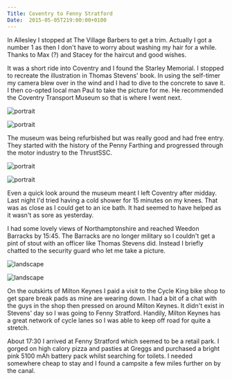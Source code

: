 ```yaml
---
Title: Coventry to Fenny Stratford
Date:  2015-05-05T219:00:00+0100
---
```


In Allesley I stopped at The Village Barbers to get a trim. Actually I got a number 1 as then I don't have to worry about washing my hair for a while. Thanks to Max (?) and Stacey for the haircut and good wishes.

It was a short ride into Coventry and I found the Starley Memorial. I stopped to recreate the illustration in Thomas Stevens' book. In using the self-timer my camera blew over in the wind and I had to dive to the concrete to save it. I then co-opted local man Paul to take the picture for me. He recommended the Coventry Transport Museum so that is where I went next.

![portrait](https://farm8.staticflickr.com/7756/17352752396_8b54fa36df.jpg "The Starley Memorial")

![portrait](https://farm8.staticflickr.com/7709/17191216120_2094b1afaa.jpg "Paul")

The museum was being refurbished but was really good and had free entry. They started with the history of the Penny Farthing and progressed through the motor industry to the ThrustSSC.

![portrait](https://farm9.staticflickr.com/8723/17171339007_8389a1c133.jpg "Penny Farthings")

![portrait](https://farm8.staticflickr.com/7747/17219228630_bcfd93dc43.jpg "ThrustSSC")

Even a quick look around the museum meant I left Coventry after midday. Last night I'd tried having a cold shower for 15 minutes on my knees. That was as close as I could get to an ice bath. It had seemed to have helped as it wasn't as sore as yesterday.

I had some lovely views of Northamptonshire and reached Weedon Barracks by 15:45. The Barracks are no longer military so I couldn't get a pint of stout with an officer like Thomas Stevens did. Instead I briefly chatted to the security guard who let me take a picture.

![landscape](https://farm8.staticflickr.com/7698/16761745803_54563e0f70.jpg "Northamptonshire")

![landscape](https://farm8.staticflickr.com/7747/17356128156_f003b3f3c2.jpg "Weedon Barracks")

On the outskirts of Milton Keynes I paid a visit to the Cycle King bike shop to get spare break pads as mine are wearing down. I had a bit of a chat with the guys in the shop then pressed on around Milton Keynes. It didn't exist in Stevens' day so I was going to Fenny Stratford. Handily, Milton Keynes has a great network of cycle lanes so I was able to keep off road for quite a stretch.

About 17:30 I arrived at Fenny Stratford which seemed to be a retail park. I gorged on high calory pizza and pasties at Greggs and purchased a bright pink 5100 mAh battery pack whilst searching for toilets. I needed somewhere cheap to stay and I found a campsite a few miles further on by the canal.
